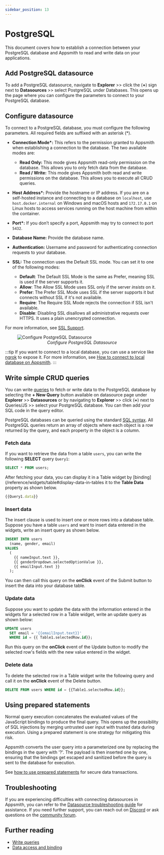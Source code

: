 ```yaml
---
sidebar_position: 13
---
```

# PostgreSQL

This document covers how to establish a connection between your PostgreSQL database and Appsmith to read and write data on your applications.


## Add PostgreSQL datasource

To add a PostgreSQL datasource, navigate to **Explorer** >> click the (**+**) sign next to **Datasources** >> select PostgreSQL under Databases. This opens up the page where you can configure the parameters to connect to your PostgreSQL database.


## Configure datasource

To connect to a PostgreSQL database, you must configure the following parameters. All required fields are suffixed with an asterisk (\*).


* **Connection Mode\*:** This refers to the permission granted to Appsmith when establishing a connection to the database. The two available modes are:

   * **Read Only:** This mode gives Appsmith read-only permission on the database. This allows you to only fetch data from the database.
   * **Read / Write:** This mode gives Appsmith both read and write permissions on the database. This allows you to execute all CRUD queries.

* **Host Address\*:** Provide the hostname or IP address. If you are on a self-hosted instance and connecting to a database on `localhost`, use `host.docker.internal` on Windows and macOS hosts and `172.17.0.1` on Linux hosts to access services running on the host machine from within the container.

* **Port\*:** If you don’t specify a port, Appsmith may try to connect to port `5432`.

* **Database Name:** Provide the database name.

* **Authentication:** Username and password for authenticating connection requests to your database.

* **SSL:** The connection uses the Default SSL mode. You can set it to one of the following modes:

   * **Default**: The Default SSL Mode is the same as Prefer, meaning SSL is used if the server supports it.
   * **Allow**: The Allow SSL Mode uses SSL only if the server _insists_ on it.
   * **Prefer**: The Prefer SSL Mode uses SSL if the server supports it but connects without SSL if it's not available.
   * **Require**: The Require SSL Mode rejects the connection if SSL isn't available.
   * **Disable**: Disabling SSL disallows all administrative requests over HTTPS. It uses a plain unencrypted connection.

For more information, see [SSL Support](https://www.postgresql.org/docs/current/libpq-ssl.html).

<figure>
  <img src="/img/postgres-img.png" style= {{width:"700px", height:"auto"}} alt="Configure PostgreSQL Datasource"/>
  <figcaption align = "center"><i>Configure PostgreSQL Datasource</i></figcaption>
</figure>

:::tip
If you want to connect to a local database, you can use a service like [ngrok](https://ngrok.com/) to expose it. For more information, see [How to connect to local database on Appsmith](/advanced-concepts/more/how-to-work-with-local-apis-on-appsmith).
:::


## Write simple CRUD queries

You can write [queries](https://docs.appsmith.com/core-concepts/data-access-and-binding/querying-a-database/query-settings) to fetch or write data to the PostgreSQL database by selecting the **+ New Query**  button available on datasource page under **Explorer** >> **Datasources** or by navigating to **Explorer** >> click (**+**) next to Queries/JS >> select your PostgreSQL database. You can then add your SQL code in the query editor.

PostgreSQL databases can be queried using the standard [SQL syntax](https://www.postgresql.org/docs/12/index.html). All PostgreSQL queries return an array of objects where each object is a row returned by the query, and each property in the object is a column.

### Fetch data

If you want to retrieve the data from a table `users`, you can write the following **SELECT** query `Query1`:

```sql
SELECT * FROM users;
```
After fetching your data, you can display it in a Table widget by [binding](/reference/widgets/table#display-data-in-tables it to the **Table Data** property as shown below. 

```js
{{Query1.data}}
```

### Insert data
The insert clause is used to insert one or more rows into a database table. Suppose you have a table `users` and want to insert data entered in the widgets, write an insert query as shown below.

```sql
INSERT INTO users
  (name, gender, email)
VALUES
  (
    {{ nameInput.text }},
    {{ genderDropdown.selectedOptionValue }},
    {{ emailInput.text }}
  );

```
You can then call this query on the **onClick** event of the Submit button to insert the data into your database table.

### Update data

Suppose you want to update the data with the information entered in the widgets for a selected row in a Table widget, write an update query as shown below:

```sql
UPDATE users
  SET email = '{{emailInput.text}}'
  WHERE id = {{ Table1.selectedRow.id}};
```

Run this query on the **onClick** event of the Update button to modify the selected row's fields with the new value entered in the widget.

### Delete data

To delete the selected row in a Table widget write the following query and call it on the **onClick** event of the Delete button.

```sql
DELETE FROM users WHERE id = {{Table1.selectedRow.id}};
```

## Using prepared statements

Normal query execution concatenates the evaluated values of the JavaScript bindings to produce the final query. This opens up the possibility of SQL injections by merging untrusted user input with trusted data during execution. Using a prepared statement is one strategy for mitigating this risk.

Appsmith converts the user query into a parameterized one by replacing the bindings in the query with '?'. The payload is then inserted one by one, ensuring that the bindings get escaped and sanitized before the query is sent to the database for execution.

See [how to use prepared statements](/learning-and-resources/how-to-guides/how-to-use-prepared-statements) for secure data transactions.


## Troubleshooting
If you are experiencing difficulties with connecting datasources in Appsmith, you can refer to the [Datasource troubleshooting guide](https://chat.openai.com/help-and-support/troubleshooting-guide/action-errors/datasource-errors) for assistance. If you need further support, you can reach out on [Discord](https://discord.com/invite/rBTTVJp) or ask questions on the [community forum](https://community.appsmith.com/).

## Further reading

* [Write queries](/core-concepts/data-access-and-binding/querying-a-database)
* [Data access and binding](/core-concepts/data-access-and-binding)

